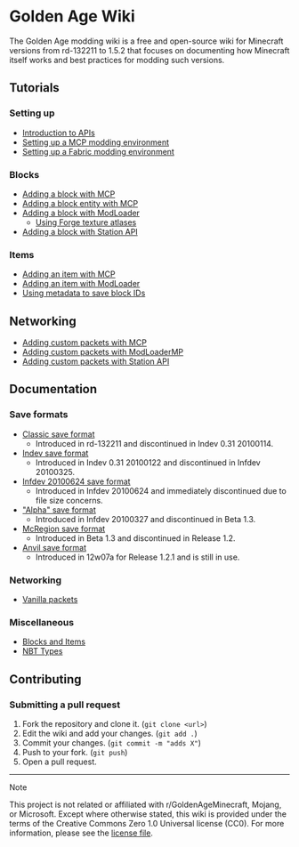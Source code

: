 # Golden Age Wiki
The Golden Age modding wiki is a free and open-source wiki for Minecraft versions from rd-132211 to 1.5.2 that focuses on documenting how Minecraft itself works and best practices for modding such versions.

## Tutorials
### Setting up
- [Introduction to APIs](minecraft/intro_to_apis.md)
- [Setting up a MCP modding environment](mcp/setting_up.md)
- [Setting up a Fabric modding environment](fabric/setting_up.md)

### Blocks
- [Adding a block with MCP](mcp/creating_a_block.md)
- [Adding a block entity with MCP](mcp/creating_a_block.md)
- [Adding a block with ModLoader]()
    - [Using Forge texture atlases]()
- [Adding a block with Station API]()

### Items
- [Adding an item with MCP]()
- [Adding an item with ModLoader]()
- [Using metadata to save block IDs]()

## Networking
- [Adding custom packets with MCP]()
- [Adding custom packets with ModLoaderMP]()
- [Adding custom packets with Station API]()

## Documentation
### Save formats
- [Classic save format](minecraft/save_format/classic_save_format.md)
    - Introduced in rd-132211 and discontinued in Indev 0.31 20100114.
- [Indev save format](minecraft/save_format/classic_save_format.md)
    - Introduced in Indev 0.31 20100122 and discontinued in Infdev 20100325.
- [Infdev 20100624 save format](minecraft/save_format/624_save_format.md)
    - Introduced in Infdev 20100624 and immediately discontinued due to file size concerns.
- ["Alpha" save format](minecraft/save_format/alpha_save_format.md)
    - Introduced in Infdev 20100327 and discontinued in Beta 1.3.
- [McRegion save format](minecraft/save_format/mcregion_save_format.md)
    - Introduced in Beta 1.3 and discontinued in Release 1.2.
- [Anvil save format](minecraft/save_format/anvil_save_format.md)
    - Introduced in 12w07a for Release 1.2.1 and is still in use.

### Networking
- [Vanilla packets]()

### Miscellaneous
- [Blocks and Items](minecraft/blocks_and_items.md)
- [NBT Types](minecraft/nbt_types.md)

## Contributing
### Submitting a pull request
1. Fork the repository and clone it. (`git clone <url>`)
2. Edit the wiki and add your changes. (`git add .`)
3. Commit your changes. (`git commit -m "adds X"`)
4. Push to your fork. (`git push`)
5. Open a pull request.

<hr>

> [!NOTE]
> This project is not related or affiliated with r/GoldenAgeMinecraft, Mojang, or Microsoft. Except where otherwise stated, this wiki is provided under the terms of the Creative Commons Zero 1.0 Universal license (CC0). For more information, please see the [license file](/LICENSE).